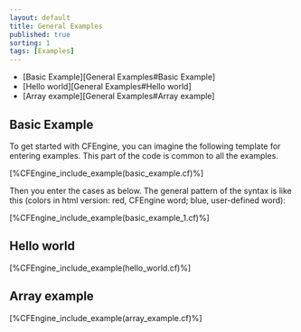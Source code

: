 ```yaml
---
layout: default
title: General Examples
published: true
sorting: 1
tags: [Examples]
---
```


* [Basic Example][General Examples#Basic Example]
* [Hello world][General Examples#Hello world]
* [Array example][General Examples#Array example]

## Basic Example ##

To get started with CFEngine, you can imagine the following template for entering examples. This part of the code is common to all the examples.


[%CFEngine_include_example(basic_example.cf)%]

Then you enter the cases as below. The general pattern of the syntax is like this (colors in html version: red, CFEngine word; blue, user-defined word):


[%CFEngine_include_example(basic_example_1.cf)%]

## Hello world


[%CFEngine_include_example(hello_world.cf)%]

## Array example ##

[%CFEngine_include_example(array_example.cf)%]
